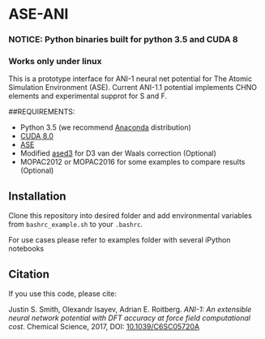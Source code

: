 # ASE-ANI

### NOTICE: Python binaries built for python 3.5 and CUDA 8
### Works only under linux 

This is a prototype interface for ANI-1 neural net potential for The Atomic Simulation Environment (ASE). Current ANI-1.1 potential implements CHNO elements and experimental supprot for S and F.

##REQUIREMENTS:
* Python 3.5 (we recommend [Anaconda](https://www.continuum.io/downloads) distribution)
* [CUDA 8.0](https://developer.nvidia.com/cuda-downloads)
* [ASE](https://wiki.fysik.dtu.dk/ase/index.html)
* Modified [ased3](https://github.com/isayev/ased3) for D3 van der Waals correction (Optional) 
* MOPAC2012 or MOPAC2016 for some examples to compare results (Optional) 

## Installation
Clone this repository into desired folder and add environmental variables from `bashrc_example.sh` to your `.bashrc`. 

For use cases please refer to examples folder with several iPython notebooks

## Citation
If you use this code, please cite:

Justin S. Smith, Olexandr Isayev, Adrian E. Roitberg. *ANI-1: An extensible neural network potential with DFT accuracy at force field computational cost*. Chemical Science, 2017, DOI: [10.1039/C6SC05720A](http://pubs.rsc.org/en/content/articlelanding/2017/sc/c6sc05720a)

